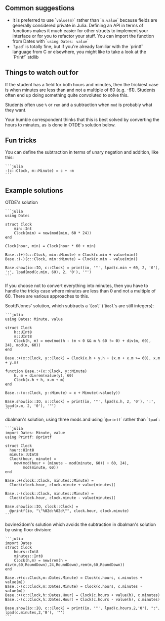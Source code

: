 ## Common suggestions

- It is preferred to use \``value(m)`\` rather than \``m.value`\` because fields are generally considered private in Julia. Defining an API in terms of functions makes it much easier for other structs to implement your interface or for you to refactor your stuff. You can import the function from Dates with \``using Dates: value`\`
- \``lpad`\` is totally fine, but if you're already familiar with the \`printf\` language from C or elsewhere, you might like to take a look at the \`Printf\` stdlib


## Things to watch out for

If the student has a field for both hours and minutes, then
the trickiest case is when minutes are less than and not a multiple of 60 (e.g. -61).
Students often end up doing something quite convoluted to solve this.

Students often use `%` or `rem` and a subtraction when `mod` is probably what they want.

Your humble correspondent thinks that this is best solved by converting the hours to minutes, as is done in OTDE's solution below.


## Fun tricks

You can define the subtraction in terms of unary negation and addition, like this:

````
```julia
-(c::Clock, m::Minute) = c + -m
```
````

## Example solutions

OTDE's solution

````
```julia
using Dates

struct Clock
    min::Int
    Clock(min) = new(mod(min, 60 * 24))
end

Clock(hour, min) = Clock(hour * 60 + min)

Base.:(+)(c::Clock, min::Minute) = Clock(c.min + value(min))
Base.:(-)(c::Clock, min::Minute) = Clock(c.min - value(min))

Base.show(io::IO, c::Clock) = print(io, '"', lpad(c.min ÷ 60, 2, '0'), ':', lpad(mod(c.min, 60), 2, '0'), '"')
```
````

If you choose not to convert everything into minutes,
then you have to handle the tricky case where minutes are less than 0 and not a multiple of 60.
There are various approaches to this.

ScottPJones' solution, which subtracts a \``Bool`\` (\``Bool`\`s are still integers):

````
```julia
using Dates: Minute, value

struct Clock
    h::UInt8
    m::UInt8
    Clock(h, m) = new(mod(h - (m < 0 && m % 60 != 0) + div(m, 60), 24), mod(m, 60))
end

Base.:+(x::Clock, y::Clock) = Clock(x.h + y.h + (x.m + x.m >= 60), x.m + y.m)

function Base.:+(x::Clock, y::Minute)
    h, m = divrem(value(y), 60)
    Clock(x.h + h, x.m + m)
end

Base.:-(x::Clock, y::Minute) = x + Minute(-value(y))

Base.show(io::IO, x::Clock) = print(io, '"', lpad(x.h, 2, '0'), ':', lpad(x.m, 2, '0'), '"')
```
````

dbalman's solution, using three mods and using \``@printf`\` rather than \``lpad`\`:

````
```julia
import Dates: Minute, value
using Printf: @printf

struct Clock
  hour::UInt8
  minute::UInt8
  Clock(hour, minute) =
    new(mod(hour + (minute - mod(minute, 60)) ÷ 60, 24),
        mod(minute, 60))
end

Base.:+(clock::Clock, minutes::Minute) =
  Clock(clock.hour, clock.minute + value(minutes))

Base.:-(clock::Clock, minutes::Minute) =
  Clock(clock.hour, clock.minute - value(minutes))

Base.show(io::IO, clock::Clock) =
  @printf(io, "\"%02d:%02d\"", clock.hour, clock.minute)
```
````

bovine3dom's solution which avoids the subtraction in dbalman's solution by using floor division:

````
```julia
import Dates
struct Clock
    hours::Int8
    minutes::Int8
    Clock(h,m) = new(rem(h + div(m,60,RoundDown),24,RoundDown),rem(m,60,RoundDown))
end

Base.:+(c::Clock,m::Dates.Minute) = Clock(c.hours, c.minutes + value(m))
Base.:-(c::Clock,m::Dates.Minute) = Clock(c.hours, c.minutes - value(m))
Base.:+(c::Clock,h::Dates.Hour) = Clock(c.hours + value(h), c.minutes)
Base.:-(c::Clock,h::Dates.Hour) = Clock(c.hours - value(h), c.minutes)

Base.show(io::IO, c::Clock) = print(io, '"', lpad(c.hours,2,'0'), ":", lpad(c.minutes,2,'0'), '"')
```
````
